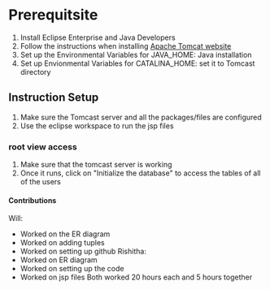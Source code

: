 # Prerequitsite
1) Install Eclipse Enterprise and Java Developers
2) Follow the instructions when installing  [Apache Tomcat website ](https://tomcat.apache.org/)
3) Set up the Environmental Variables for JAVA_HOME: Java installation
4) Set up Envionmental Variables for CATALINA_HOME: set it to Tomcast directory

## Instruction Setup
1) Make sure the Tomcast server and all the packages/files are configured
2) Use the eclipse workspace to run the jsp files
### root view access
1) Make sure that the tomcast server is working
2) Once it runs, click on "Initialize the database" to access the tables of all of the users

#### Contributions
Will: 
* Worked on the ER diagram
* Worked on adding tuples
* Worked on setting up github
Rishitha:
* Worked on ER diagram
* Worked on setting up the code
* Worked on jsp files
Both worked 20 hours each and 5 hours together
###


